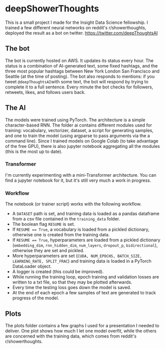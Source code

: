 # deepShowerThoughts

This is a small project I made for the Insight Data Science fellowship. I trained a few different neural networks on reddit's r/showerthoughts, deployed the result as a bot on twitter. https://twitter.com/deepThoughtsAI

## The bot
The bot is currently hosted on AWS. It updates its status every hour. The status is a combination of AI-generated text, some fixed hashtags, and the three most popular hashtags between New York London San Francisco and Seattle (at the time of posting). The bot also responds to mentions: if you tweet `@deepThoughtsAI`with some text, the bot will respond by trying to complete it to a full sentence. Every minute the bot checks for followers, retweets, likes, and follows users back.

## The AI
The models were trained using PyTorch. The architecture is a simple character-based RNN. The folder ai contains different modules used for training: vocabulary, vectorizer, dataset, a script for generating samples, and one to train the model (using argparse to pass arguments via the a command line). Since I trained models on Google Colab (to take advantage of the free GPU), there is also jupyter notebook aggregating all the modules (this is the most up to date).

### Transformer
I'm currently experimenting with a mini-Transformer architecture. You can find a jupyter notebook for it, but it's still very much a work in progress.

### Workflow
The notebook (or trainer script) works with the following workflow.

- A `DATASET` path is set, and training data is loaded as a pandas dataframe from a csv file contained in the `training_data` folder.
- The boolean flag `RESUME` is set.
- If `RESUME == True`, a vocabulary is loaded from a pickled dictionary, otherwise one is created from the training data.
- If `RESUME == True`, hyperparameters are loaded from a pickled dictionary (`embedding_dim`, `rnn_hidden_dim`, `num_layers`, `dropout_p`, `bidirectional`), otherwise they are set and pickled.
- More hyperparameters are set (`CUDA, NUM_EPOCHS, BATCH_SIZE, LEARNING_RATE, SPLIT_FRAC`) and training data is loaded in a PyTorch DataLoader object.
- A logger is created (this could be improved).
- While running the training loop, epoch training and validation losses are written to a txt file, so that they may be plotted afterwards.
- Every time the testing loss goes down the model is saved.
- At the end of each epoch a few samples of text are generated to track progress of the model.

## Plots
The plots folder contains a few graphs I used for a presentation I needed to deliver. One plot shows how much I let one model overfit, while the others are concerned with the training data, which comes from reddit's r/showerthoughts.

